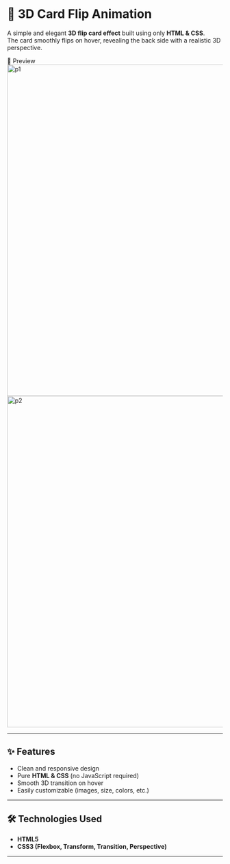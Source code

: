 # 🎴 3D Card Flip Animation

A simple and elegant **3D flip card effect** built using only **HTML & CSS**.  
The card smoothly flips on hover, revealing the back side with a realistic 3D perspective.

📸 Preview
<img width="1574" height="772" alt="p1" src="https://github.com/user-attachments/assets/cd58c10c-8b9b-4e28-a881-c6a716a2bb84" />
<img width="1568" height="772" alt="p2" src="https://github.com/user-attachments/assets/c8284f33-d409-4454-b166-06f6a1f45118" />

---

## ✨ Features
- Clean and responsive design  
- Pure **HTML & CSS** (no JavaScript required)  
- Smooth 3D transition on hover  
- Easily customizable (images, size, colors, etc.)  

---

## 🛠️ Technologies Used
- **HTML5**  
- **CSS3 (Flexbox, Transform, Transition, Perspective)**  

---
